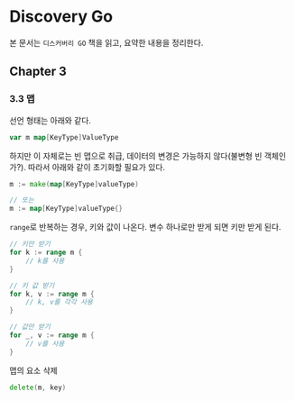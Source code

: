 # Discovery Go
본 문서는 `디스커버리 GO` 책을 읽고, 요약한 내용을 정리한다. 

## Chapter 3

### 3.3 맵
선언 형태는 아래와 같다. 
```go
var m map[KeyType]ValueType
```

하지만 이 자체로는 빈 맵으로 취급, 데이터의 변경은 가능하지 않다(불변형 빈 객체인가?). 따라서 아래와 같이 초기화할 필요가 있다.

```go
m := make(map[KeyType]valueType)

// 또는
m := map[KeyType]valueType{}
```

`range`로 반복하는 경우, 키와 값이 나온다. 변수 하나로만 받게 되면 키만 받게 된다.
```go
// 키만 받기
for k := range m {
    // k를 사용
}

// 키 값 받기
for k, v := range m {
    // k, v를 각각 사용
}

// 값만 받기
for _, v := range m {
    // v를 사용
}
```

맵의 요소 삭제
```go
delete(m, key)
```